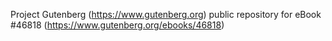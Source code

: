 Project Gutenberg (https://www.gutenberg.org) public repository for eBook #46818 (https://www.gutenberg.org/ebooks/46818)
